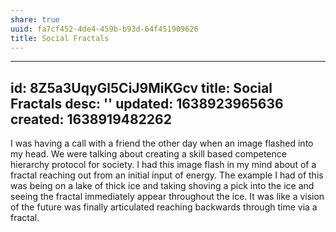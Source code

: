 ```yaml
---
share: true
uuid: fa7cf452-4de4-459b-b93d-64f451909626
title: Social Fractals
---
```

---
id: 8Z5a3UqyGl5CiJ9MiKGcv
title: Social Fractals
desc: ''
updated: 1638923965636
created: 1638919482262
---

I was having a call with a friend the other day when an image flashed into my head. We were talking about creating a skill based competence hierarchy protocol for society. I had this image flash in my mind about of a fractal reaching out from an initial input of energy. The example I had of this was being on a lake of thick ice and taking shoving a pick into the ice and seeing the fractal immediately appear throughout the ice. It was like a vision of the future was finally articulated reaching backwards through time via a fractal.
